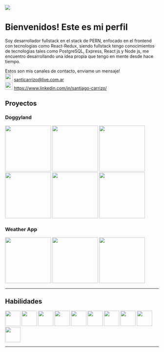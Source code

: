 <img src="https://c.tenor.com/mGgWY8RkgYMAAAAC/hello-world.gif"/>
<br>

<h1>Bienvenidos! Este es mi perfil</h1>
Soy desarrollador fullstack en el stack de PERN, enfocado en el frontend con tecnologias como React-Redux, siendo fullstack tengo conocimientos de tecnologias tales como PostgreSQL, Express, React js y Node js, me encuentro desarrollando una idea propia que tengo en mente desde hace tiempo.

Estos son mis canales de contacto, enviame un mensaje! <br>
<img src="https://www.vectorlogo.zone/logos/gmail/gmail-icon.svg" height="25px" margin="5px"/>
santicarrizo@live.com.ar <br>
<img src="https://www.vectorlogo.zone/logos/linkedin/linkedin-tile.svg" height="25px" margin="5px" />
https://www.linkedin.com/in/santiago-carrizo/

<h2> Proyectos </h2>

<h3> Doggyland </h3>
<div display="flex" flex-direction="row">
<img src="https://i.ytimg.com/vi/d0XD09FB83w/maxresdefault.jpg" height="150px" />
  <img src="https://i.ibb.co/wgsjCys/d1.jpg" height="150px" />
  <img src="https://i.ibb.co/rZDyDpL/d2.jpg" height="150px" />
  <img src="https://i.ibb.co/TMbK0xF/d3.jpg" height="150px" />
  <img src="https://i.ibb.co/ft7jnM3/d4.jpg" height="150px" />
  <img src="https://i.ibb.co/tZp3b7w/d5.jpg" height="150px" />
 
</div>

<h3> Weather App </h3>
<div display="flex" flex-direction="row">
  <img src="https://i.ibb.co/5h98TZp/w1.jpg" height="150px" />
  <img src="https://i.ibb.co/1qWCtkj/w2.jpg" height="150px" />
  <img src="https://i.ibb.co/LdSdb7G/w3.jpg" height="150px" />
</div>
<hr>

<h2> Habilidades </h2>
<div display="flex" flex-direction="row">
<img src="https://www.vectorlogo.zone/logos/w3_html5/w3_html5-icon.svg" height="50px"/> 
<img src="https://www.vectorlogo.zone/logos/w3_css/w3_css-icon.svg" height="50px"/>
<img src="https://www.vectorlogo.zone/logos/getbootstrap/getbootstrap-icon.svg" height="50px"/>
<img src="https://www.vectorlogo.zone/logos/javascript/javascript-icon.svg" height="50px"/>
<img src="https://www.vectorlogo.zone/logos/reactjs/reactjs-icon.svg" height="50px"/>
<img src="https://upload.wikimedia.org/wikipedia/commons/4/49/Redux.png" height="50px"/>
<img src="https://www.vectorlogo.zone/logos/nodejs/nodejs-icon.svg" height="50px"/>
<img src="https://www.vectorlogo.zone/logos/expressjs/expressjs-icon.svg" height="50px" />
<img src="https://www.vectorlogo.zone/logos/postgresql/postgresql-vertical.svg" height="50px"/>
<img src="https://www.vectorlogo.zone/logos/sequelizejs/sequelizejs-icon.svg" height="50px"/>
  </div>
<hr>
